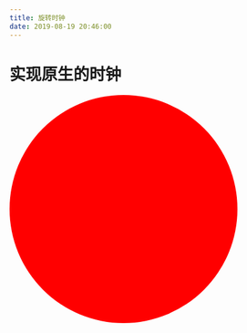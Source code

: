 ```yaml
---
title: 旋转时钟
date: 2019-08-19 20:46:00
---
```

# 实现原生的时钟

<style>
    #warp{
        background:red;
        width:400px;
        height:400px;
        border-radius:100%;
        position:relative;
        box-sizing:border-box

    }
    .scale{
        position:absolute;
        top:0;
        left:200px;
        height:200px;
        width:5px;
        background:#fff;
        transform-origin: bottom;
    }
</style>

<div id="warp">

</div>

<script>
    const warp = $('#warp')
    for(let i=0;i<12;i++){
        $scale = `<div class="scale" style="transform:rotateZ(${i/12*360}deg)"></div>`;
        warp.append($scale)
    }

</script>

